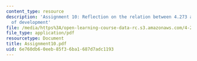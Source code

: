 ```yaml
---
content_type: resource
description: 'Assignment 10: Reflection on the relation between 4.273 and my own direction
  of development'
file: /media/https%3A/open-learning-course-data-rc.s3.amazonaws.com/4-273-introduction-to-design-inquiry-fall-2001/6e760db60eeb85f36ba1687d7adc1193_Assignment10.pdf
file_type: application/pdf
resourcetype: Document
title: Assignment10.pdf
uid: 6e760db6-0eeb-85f3-6ba1-687d7adc1193
---
```


